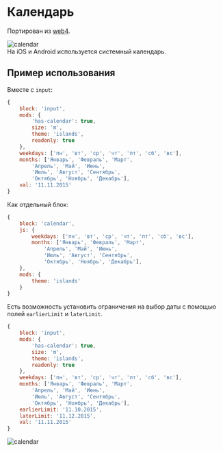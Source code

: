 # Календарь

Портирован из [web4](https://github.yandex-team.ru/serp/web4/tree/dev/contribs/calendar).

![calendar](https://github.com/bem-hackaton-12-16/calendar/blob/master/preview/desktop.png)
<br/>
На iOS и Android используется системный календарь.

## Пример использования

Вместе с `input`:
```js
{
    block: 'input',
    mods: {
        'has-calendar': true,
        size: 'm',
        theme: 'islands',
        readonly: true
    },
    weekdays: ['пн', 'вт', 'ср', 'чт', 'пт', 'сб', 'вс'],
    months: ['Январь', 'Февраль', 'Март',
        'Апрель', 'Май', 'Июнь',
        'Июль', 'Август', 'Сентябрь',
        'Октябрь', 'Ноябрь', 'Декабрь'],
    val: '11.11.2015'
}
```

Как отдельный блок:
```js
{
    block: 'calendar',
    js: {
        weekdays: ['пн', 'вт', 'ср', 'чт', 'пт', 'сб', 'вс'],
        months: ['Январь', 'Февраль', 'Март',
            'Апрель', 'Май', 'Июнь',
            'Июль', 'Август', 'Сентябрь',
            'Октябрь', 'Ноябрь', 'Декабрь'],
    },
    mods: {
        theme: 'islands'
    }
}
```

Есть возможность установить ограничения на выбор даты с помощью полей `earlierLimit` и `laterLimit`.
```js
{
    block: 'input',
    mods: {
        'has-calendar': true,
        size: 'm',
        theme: 'islands',
        readonly: true
    },
    weekdays: ['пн', 'вт', 'ср', 'чт', 'пт', 'сб', 'вс'],
    months: ['Январь', 'Февраль', 'Март',
        'Апрель', 'Май', 'Июнь',
        'Июль', 'Август', 'Сентябрь',
        'Октябрь', 'Ноябрь', 'Декабрь'],
    earlierLimit: '11.10.2015',
    laterLimit: '11.12.2015',
    val: '11.11.2015'
}
```
![calendar](https://github.com/bem-hackaton-12-16/calendar/blob/master/preview/limits.png)
